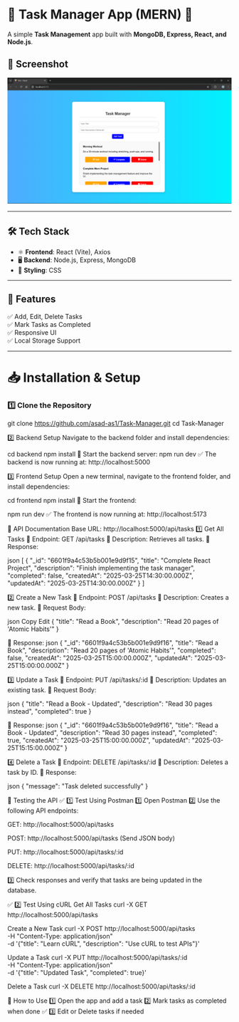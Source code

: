 # 📝 Task Manager App (MERN) 🚀

A simple **Task Management** app built with **MongoDB, Express, React, and Node.js**.

## 📸 Screenshot  
![Task Manager Screenshot](frontend/src/assets/Task.png)

---

## 🛠 Tech Stack  
- ⚛️ **Frontend**: React (Vite), Axios  
- 🖥 **Backend**: Node.js, Express, MongoDB  
- 🎨 **Styling**: CSS  

---

## 🚀 Features  
✅ Add, Edit, Delete Tasks  
✅ Mark Tasks as Completed  
✅ Responsive UI  
✅ Local Storage Support  

---

# 📥 Installation & Setup  

### **1️⃣ Clone the Repository**  
git clone https://github.com/asad-as1/Task-Manager.git
cd Task-Manager


2️⃣ Backend Setup
Navigate to the backend folder and install dependencies:

cd backend
npm install
🔹 Start the backend server:
npm run dev
✅ The backend is now running at:
http://localhost:5000



3️⃣ Frontend Setup
Open a new terminal, navigate to the frontend folder, and install dependencies:

cd frontend
npm install
🔹 Start the frontend:

npm run dev
✅ The frontend is now running at:
http://localhost:5173


📜 API Documentation
Base URL:
http://localhost:5000/api/tasks
1️⃣ Get All Tasks
🔹 Endpoint: GET /api/tasks
🔹 Description: Retrieves all tasks.
🔹 Response:

json
[
  {
    "_id": "6601f9a4c53b5b001e9d9f15",
    "title": "Complete React Project",
    "description": "Finish implementing the task manager",
    "completed": false,
    "createdAt": "2025-03-25T14:30:00.000Z",
    "updatedAt": "2025-03-25T14:30:00.000Z"
  }
]


2️⃣ Create a New Task
🔹 Endpoint: POST /api/tasks
🔹 Description: Creates a new task.
🔹 Request Body:

json
Copy
Edit
{
  "title": "Read a Book",
  "description": "Read 20 pages of 'Atomic Habits'"
}

🔹 Response:
json
{
  "_id": "6601f9a4c53b5b001e9d9f16",
  "title": "Read a Book",
  "description": "Read 20 pages of 'Atomic Habits'",
  "completed": false,
  "createdAt": "2025-03-25T15:00:00.000Z",
  "updatedAt": "2025-03-25T15:00:00.000Z"
}


3️⃣ Update a Task
🔹 Endpoint: PUT /api/tasks/:id
🔹 Description: Updates an existing task.
🔹 Request Body:

json
{
  "title": "Read a Book - Updated",
  "description": "Read 30 pages instead",
  "completed": true
}

🔹 Response:
json
{
  "_id": "6601f9a4c53b5b001e9d9f16",
  "title": "Read a Book - Updated",
  "description": "Read 30 pages instead",
  "completed": true,
  "createdAt": "2025-03-25T15:00:00.000Z",
  "updatedAt": "2025-03-25T15:15:00.000Z"
}


4️⃣ Delete a Task
🔹 Endpoint: DELETE /api/tasks/:id
🔹 Description: Deletes a task by ID.
🔹 Response:

json
{
  "message": "Task deleted successfully"
}


🔎 Testing the API
✅ 1️⃣ Test Using Postman
1️⃣ Open Postman
2️⃣ Use the following API endpoints:

GET: http://localhost:5000/api/tasks

POST: http://localhost:5000/api/tasks (Send JSON body)

PUT: http://localhost:5000/api/tasks/:id

DELETE: http://localhost:5000/api/tasks/:id


3️⃣ Check responses and verify that tasks are being updated in the database.

✅ 2️⃣ Test Using cURL
Get All Tasks
curl -X GET http://localhost:5000/api/tasks

Create a New Task
curl -X POST http://localhost:5000/api/tasks \
     -H "Content-Type: application/json" \
     -d '{"title": "Learn cURL", "description": "Use cURL to test APIs"}'


Update a Task
curl -X PUT http://localhost:5000/api/tasks/:id \
     -H "Content-Type: application/json" \
     -d '{"title": "Updated Task", "completed": true}'


Delete a Task
curl -X DELETE http://localhost:5000/api/tasks/:id


🎯 How to Use
1️⃣ Open the app and add a task
2️⃣ Mark tasks as completed when done ✅
3️⃣ Edit or Delete tasks if needed

